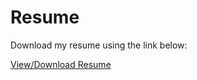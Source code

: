 # Resume

Download my resume using the link below:

[View/Download Resume](https://buffalo.box.com/s/qj3yard63gxlhjcvhzle9zovk6s0f4zu)


